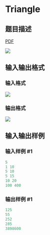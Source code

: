 # Triangle

## 题目描述

[problemUrl]: https://uva.onlinejudge.org/index.php?option=com_onlinejudge&Itemid=8&category=226&page=show_problem&problem=2966

[PDF](https://uva.onlinejudge.org/external/118/p11866.pdf)

![](https://cdn.luogu.com.cn/upload/vjudge_pic/UVA11866/90833d54605eee29c0d1ebdae926b89bd3bc7003.png)

## 输入输出格式

### 输入格式

![](https://cdn.luogu.com.cn/upload/vjudge_pic/UVA11866/212295cb92468200a79df63ac54e60a9cd298f65.png)

### 输出格式

![](https://cdn.luogu.com.cn/upload/vjudge_pic/UVA11866/39c53de85e9b533890eeeaac912ad65233d85508.png)

## 输入输出样例

### 输入样例 #1

```cpp
5
1 10
5 10
5 15
10 20
100 400
```


### 输出样例 #1

```cpp
125
55
252
285
3898600
```


